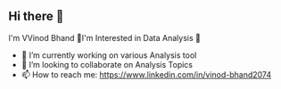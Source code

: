 ## Hi there 👋

I'm VVinod Bhand 
👀I'm Interested in Data Analysis 🌱
- 🔭 I’m currently working on various Analysis tool
- 👯 I’m looking to collaborate on Analysis Topics
- 📫 How to reach me: https://www.linkedin.com/in/vinod-bhand2074
